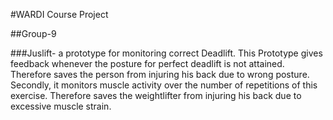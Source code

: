 #WARDI Course Project

##Group-9

###Juslift- a prototype for monitoring correct Deadlift. This Prototype gives feedback whenever the posture for perfect deadlift is not attained.
Therefore saves the person from injuring his back due to wrong posture. Secondly, it monitors muscle activity over the number of repetitions of 
this exercise. Therefore saves the weightlifter from injuring his back due to excessive muscle strain.

